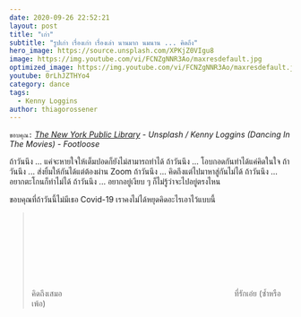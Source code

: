 ```yaml
---
date: 2020-09-26 22:52:21
layout: post
title: "เก่า"
subtitle: "รูปเก่า เรื่องเก่า เรื่องเล่า นานมาก นมนาน ... คิดถึง"
hero_image: https://source.unsplash.com/XPKjZ0VIgu8
image: https://img.youtube.com/vi/FCNZgNNR3Ao/maxresdefault.jpg
optimized_image: https://img.youtube.com/vi/FCNZgNNR3Ao/maxresdefault.jpg
youtube: 0rLhJZTHYo4
category: dance
tags:
  - Kenny Loggins
author: thiagorossener
---
```

`ขอบคุณ:` *[The New York Public Library](https://unsplash.com/@nypl) - Unsplash / Kenny Loggins (Dancing In The Movies) - Footloose*

ถ้าวันนึง ... แค่จะหายใจให้เต็มปอดก็ยังไม่สามารถทำได้
ถ้าวันนึง ... โอบกอดกันทำได้แค่คิดในใจ
ถ้าวันนึง ... ส่งยิ้มให้กันได้แต่ต้องผ่าน Zoom
ถ้าวันนึง ... คิดถึงแต่ไปมาหาสู่กันไม่ได้
ถ้าวันนึง ... อยากตะโกนก็ทำไม่ได้
ถ้าวันนึง ... อยากอยู่เงียบ ๆ ก็ไม่รู้ว่าจะไปอยู่ตรงไหน

ขอบคุณที่ถ้าวันนี้ไม่มีเธอ Covid-19 เราคงไม่ได้หยุดคิดอะไรเอาไว้แบบนี้
> คิดถึงเสมอ <svg class="love"><use xlink:href="#icon-heart"></use></svg> ที่รักเอ๋ย (ซ้ำหรือเพ้อ)

